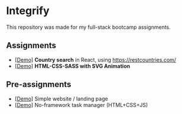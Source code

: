 # Integrify

This repository was made for my full-stack bootcamp assignments.

## Assignments
- [[Demo]](https://d-0-t-country-search.netlify.app/) **Country search** in React, using https://restcountries.com/
- [[Demo]](https://d-0-t.github.io/integrify/assignments/is3-css-sass-animation/index.html) **HTML-CSS-SASS with SVG Animation**

## Pre-assignments
- [[Demo]](https://d-0-t.github.io/integrify/pre-assignments/website/) Simple website / landing page
- [[Demo]](https://d-0-t.github.io/integrify/pre-assignments/task-manager/) No-framework task manager (HTML+CSS+JS)
